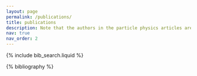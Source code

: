 ```yaml
---
layout: page
permalink: /publications/
title: publications
description: Note that the authors in the particle physics articles are presented in alphabetical order, according to the tradition of the field.
nav: true
nav_order: 2
---
```


<!-- _pages/publications.md -->

<!-- Bibsearch Feature -->

{% include bib_search.liquid %}

<div class="publications">

{% bibliography %}

</div>
